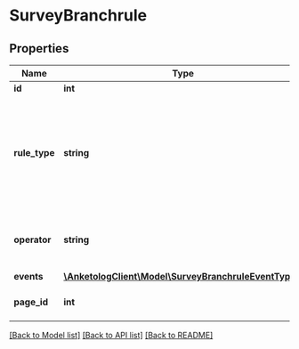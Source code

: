# SurveyBranchrule

## Properties
Name | Type | Description | Notes
------------ | ------------- | ------------- | -------------
**id** | **int** | ID | 
**rule_type** | **string** | Действие при срабатывании правила  * &#x60;finishsurvey&#x60; - завершить опрос * &#x60;disqualification&#x60; - дисквалифицировать респондента * &#x60;jumptopage&#x60; - перейти к станице **page_id** | 
**operator** | **string** | Логический оператор  * &#x60;and&#x60; - логическое \&quot;и\&quot; * &#x60;or&#x60; - логическое \&quot;или\&quot; | 
**events** | [**\AnketologClient\Model\SurveyBranchruleEventType[]**](SurveyBranchruleEventType.md) |  | 
**page_id** | **int** | Страница для перехода [rule_type&#x3D;jumptopage] | 

[[Back to Model list]](../README.md#documentation-for-models) [[Back to API list]](../README.md#documentation-for-api-endpoints) [[Back to README]](../README.md)


